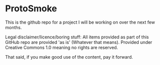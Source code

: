 # ProtoSmoke

This is the github repo for a project I will be working on over the next few months.



Legal disclaimer/licence/boring stuff: All items provided as part of this GitHub repo are provided 'as is' (Whatever that means). Provided under Creative Commons 1.0 meaning no rights are reserved.

That said, if you make good use of the content, pay it forward. 
